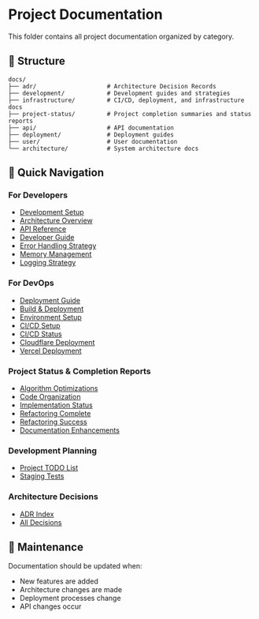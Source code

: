 # Project Documentation

This folder contains all project documentation organized by category.

## 📁 Structure

```
docs/
├── adr/                    # Architecture Decision Records
├── development/            # Development guides and strategies
├── infrastructure/         # CI/CD, deployment, and infrastructure docs
├── project-status/         # Project completion summaries and status reports
├── api/                    # API documentation
├── deployment/             # Deployment guides
├── user/                   # User documentation
└── architecture/           # System architecture docs
```

## 📖 Quick Navigation

### For Developers

- [Development Setup](./ENVIRONMENT_SETUP_GUIDE.md)
- [Architecture Overview](./architecture/OVERVIEW.md)
- [API Reference](./API.md)
- [Developer Guide](./DEVELOPER_GUIDE.md)
- [Error Handling Strategy](./development/ERROR_HANDLING_SUMMARY.md)
- [Memory Management](./development/MEMORY_MANAGEMENT_SUMMARY.md)
- [Logging Strategy](./development/LOGGING_STRATEGY.md)

### For DevOps

- [Deployment Guide](./DEPLOYMENT.md)
- [Build & Deployment](./BUILD_DEPLOYMENT.md)
- [Environment Setup](./ENVIRONMENT_SETUP_GUIDE.md)
- [CI/CD Setup](./infrastructure/CI-CD-SETUP.md)
- [CI/CD Status](./infrastructure/CI-CD-STATUS.md)
- [Cloudflare Deployment](./CLOUDFLARE_DEPLOYMENT.md)
- [Vercel Deployment](./VERCEL_DEPLOYMENT.md)

### Project Status & Completion Reports

- [Algorithm Optimizations](./project-status/ALGORITHM_OPTIMIZATIONS_COMPLETE.md)
- [Code Organization](./project-status/CODE_ORGANIZATION_COMPLETE.md)
- [Implementation Status](./project-status/IMPLEMENTATION_COMPLETE.md)
- [Refactoring Complete](./project-status/REFACTORING_COMPLETE.md)
- [Refactoring Success](./project-status/REFACTORING_SUCCESS.md)
- [Documentation Enhancements](./project-status/DOCUMENTATION_ENHANCEMENTS_SUMMARY.md)

### Development Planning

- [Project TODO List](./development/PROJECT_TODO_LIST.md)
- [Staging Tests](./infrastructure/STAGING_TEST.md)

### Architecture Decisions

- [ADR Index](./adr/README.md)
- [All Decisions](./adr/)

## 🔄 Maintenance

Documentation should be updated when:

- New features are added
- Architecture changes are made
- Deployment processes change
- API changes occur
